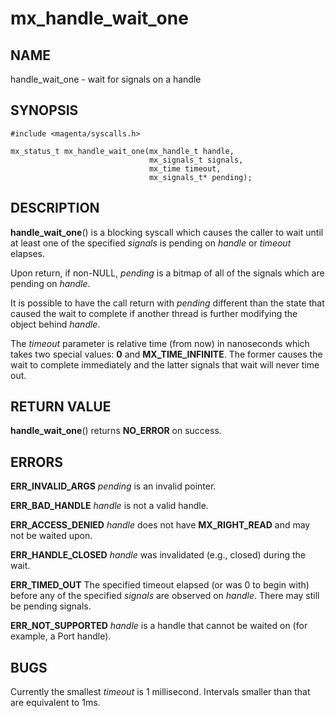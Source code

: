 # mx_handle_wait_one

## NAME

handle_wait_one - wait for signals on a handle

## SYNOPSIS

```
#include <magenta/syscalls.h>

mx_status_t mx_handle_wait_one(mx_handle_t handle,
                               mx_signals_t signals,
                               mx_time timeout,
                               mx_signals_t* pending);
```

## DESCRIPTION

**handle_wait_one**() is a blocking syscall which causes the caller to
wait until at least one of the specified *signals* is pending on *handle*
or *timeout* elapses.

Upon return, if non-NULL, *pending* is a bitmap of all of the
signals which are pending on *handle*.

It is possible to have the call return with *pending* different than the
state that caused the wait to complete if another thread is further modifying
the object behind *handle*.

The *timeout* parameter is relative time (from now) in nanoseconds which
takes two special values: **0** and **MX_TIME_INFINITE**. The former causes
the wait to complete immediately and the latter signals that wait will
never time out.

## RETURN VALUE

**handle_wait_one**() returns **NO_ERROR** on success.

## ERRORS

**ERR_INVALID_ARGS**  *pending* is an invalid pointer.

**ERR_BAD_HANDLE**  *handle* is not a valid handle.

**ERR_ACCESS_DENIED**  *handle* does not have **MX_RIGHT_READ** and may
not be waited upon.

**ERR_HANDLE_CLOSED**  *handle* was invalidated (e.g., closed) during the wait.

**ERR_TIMED_OUT**  The specified timeout elapsed (or was 0 to begin
with) before any of the specified *signals* are observed on
*handle*. There may still be pending signals.

**ERR_NOT_SUPPORTED**  *handle* is a handle that cannot be waited on
(for example, a Port handle).

## BUGS

Currently the smallest *timeout* is 1 millisecond. Intervals smaller
than that are equivalent to 1ms.
